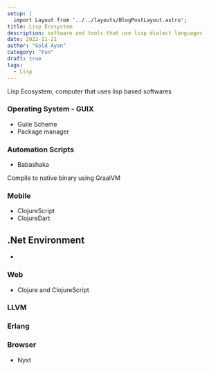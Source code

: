 ```yaml
---
setup: |
  import Layout from '../../layouts/BlogPostLayout.astro';
title: Lisp Ecosystem
description: software and tools that use lisp dialect languages
date: 2022-11-21
author: "Gold Ayan"
category: "Fun"
draft: true
tags:
  - Lisp
---
```


Lisp Ecosystem, computer that uses lisp based softwares

### Operating System - GUIX
- Guile Scheme
- Package manager

### Automation Scripts
- Babashaka

Compile to native binary using GraalVM

### Mobile
- ClojureScript
- ClojureDart

## .Net Environment
- 

### Web
- Clojure and ClojureScript

### LLVM

### Erlang

### Browser
- Nyxt

